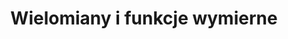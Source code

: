 ---
layout: podstawa_tags
tag: wielomiany-i-funkcje wymierne
title: Wielomiany i funkcje wymierne
permalink: /matura-podstawowa/wielomiany-i-funkcje-wymierne/ # This is only required for pretty links.
# Thus, this page's link is /tags/jekyll/ rather than /tags/jekyll.html
---
